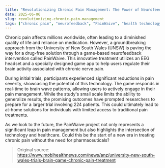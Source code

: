 ```yaml
---
title: "Revolutionizing Chronic Pain Management: The Power of Neurofeedback Games"
date: 2025-06-06
slug: revolutionizing-chronic-pain-management
tags: ["chronic pain", "neurofeedback", "PainWaive", "health technology"]
---
```


Chronic pain affects millions worldwide, often leading to a diminished quality of life and reliance on medication. However, a groundbreaking approach from the University of New South Wales (UNSW) is paving the way for a drug-free solution through a game-based neurofeedback intervention called PainWaive. This innovative treatment utilizes an EEG headset and a specially designed game app to help users regulate their brain activity associated with chronic nerve pain.

During initial trials, participants experienced significant reductions in pain severity, showcasing the potential of this technology. The game responds in real-time to brain wave patterns, allowing users to actively engage in their pain management. While the study's small scale limits the ability to generalize results, the promising outcomes have prompted researchers to prepare for a larger trial involving 224 patients. This could ultimately lead to at-home solutions for individuals with limited access to traditional pain treatments.

As we look to the future, the PainWaive project not only represents a significant leap in pain management but also highlights the intersection of technology and healthcare. Could this be the start of a new era in treating chronic pain without the need for pharmaceuticals? 

> Original source: https://www.mobihealthnews.com/news/anz/university-new-south-wales-trials-brain-game-chronic-pain-treatment